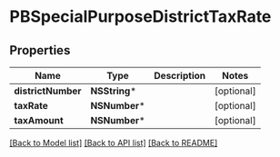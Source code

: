 # PBSpecialPurposeDistrictTaxRate

## Properties
Name | Type | Description | Notes
------------ | ------------- | ------------- | -------------
**districtNumber** | **NSString*** |  | [optional] 
**taxRate** | **NSNumber*** |  | [optional] 
**taxAmount** | **NSNumber*** |  | [optional] 

[[Back to Model list]](../README.md#documentation-for-models) [[Back to API list]](../README.md#documentation-for-api-endpoints) [[Back to README]](../README.md)


